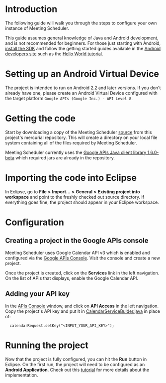 # Introduction #

The following guide will walk you through the steps to configure your own instance of Meeting Scheduler.

This guide assumes general knowledge of Java and Android development, and is not recommended for beginners. For those just starting with Android, [install the SDK](http://developer.android.com/sdk/installing.html) and follow the getting started guides available in the [Android developers site](http://developer.android.com) such as the [Hello World tutorial](http://developer.android.com/resources/tutorials/hello-world.html).

# Setting up an Android Virtual Device #

The project is intended to run on Android 2.2 and later versions. If you don't already have one, please create an Android Virtual Device configured with the target platform `Google APIs (Google Inc.) - API Level 8`.

# Getting the code #

Start by downloading a copy of the Meeting Scheduler [source](http://code.google.com/p/google-meeting-scheduler/source/checkout) from this project's mercurial repository. This will create a directory on your local file system containing all of the files required by Meeting Scheduler.

Meeting Scheduler currently uses the [Google APIs Java client library 1.6.0-beta](http://code.google.com/p/google-api-java-client/downloads/detail?name=google-api-java-client-1.6.0-beta.zip&can=2&q=) which required jars are already in the repository.

# Importing the code into Eclipse #

In Eclipse, go to **File** **>** **Import...** **>** **General** **>** **Existing project into workspace** and point to the freshly checked out source directory.
If everything goes fine, the project should appear in your Eclipse workspace.

# Configuration #

## Creating a project in the Google APIs console ##

Meeting Scheduler uses Google Calendar API v3 which is enabled and configured via the [Google APIs Console](https://code.google.com/apis/console). Visit the console and create a new project.

Once the project is created, click on the **Services** link in the left navigation. On the list of APIs that displays, enable the Google Calendar API.

## Adding your API key ##

In the [APIs Console](https://code.google.com/apis/console) window, and click on **API Access** in the left navigation. Copy the project's API key and put it in [CalendarServiceBulder.java](https://code.google.com/p/google-meeting-scheduler/source/browse/src/com/google/samples/meetingscheduler/util/CalendarServiceBuilder.java#42) in place of:

```
  calendarRequest.setKey("<INPUT_YOUR_API_KEY>");
```

# Running the project #

Now that the project is fully configured, you can hit the **Run** button in Eclipse. On the first run, the project will need to be configured as an **Android Application**.
Check out this [tutorial](http://code.google.com/apis/calendar/articles/meeting_scheduler.html) for more details about the implementation.